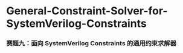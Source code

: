 # General-Constraint-Solver-for-SystemVerilog-Constraints
### 赛题九：面向 SystemVerilog Constraints 的通用约束求解器
